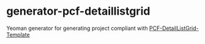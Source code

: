 # generator-pcf-detaillistgrid 

Yeoman generator for generating project compliant with [PCF-DetailListGrid-Template](https://github.com/soulsoftware/PCF-DetailListGrid-Template)
